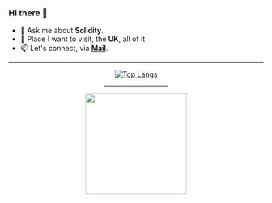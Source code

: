 ### Hi there 👋
- 💬 Ask me about **Solidity**.
- 🌱 Place I want to visit, the **UK**, all of it
- 📫 Let's connect, via **[Mail](daphicx@gmail.com)**.

<div align=center>
  
  <hr>
  
[![Top Langs](https://github-readme-stats.vercel.app/api/top-langs/?username=MsHinata&theme=omni&am&layout=compact&langs_count=10)](https://github.com/MsHinata/github-readme-stats)  
  
<hr width="25%">
  
<img width=200 height=200 src="https://user-images.githubusercontent.com/77758884/156876700-2967a25d-56e2-4664-a9e6-53f88503f517.png">
</div>
